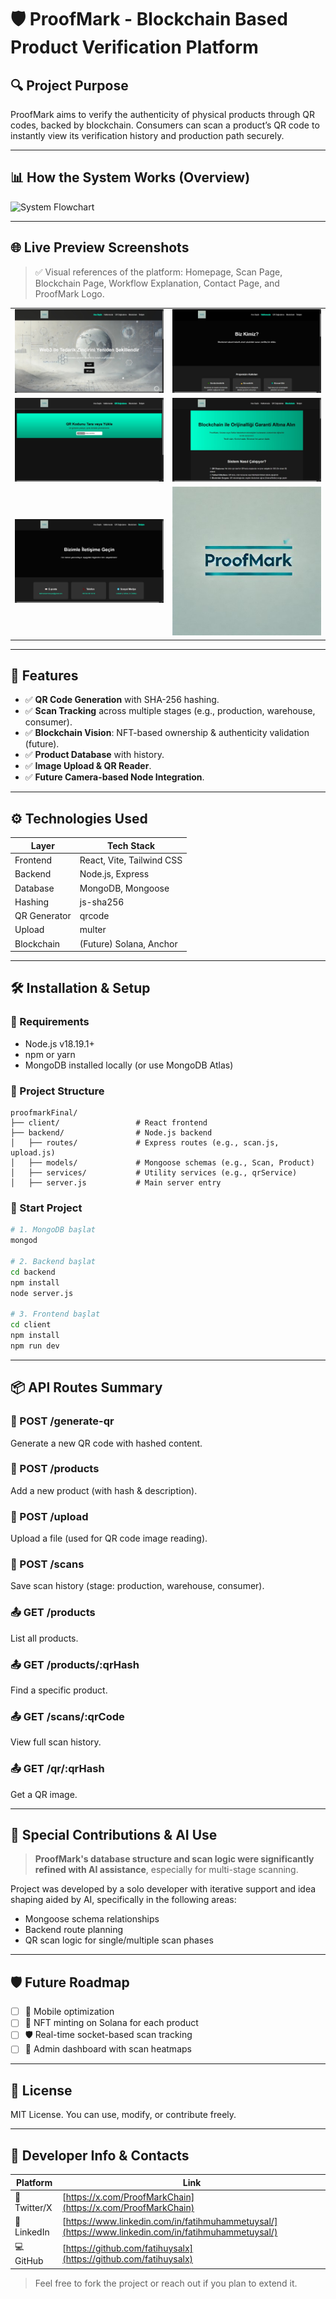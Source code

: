 # 🛡️ ProofMark - Blockchain Based Product Verification Platform

## 🔍 Project Purpose

ProofMark aims to verify the authenticity of physical products through QR codes, backed by blockchain. Consumers can scan a product’s QR code to instantly view its verification history and production path securely.

---

## 📊 How the System Works (Overview)

![System Flowchart](https://raw.githubusercontent.com/fatihuysalx/proofmark/main/client/public/images/system-diagram.png)

---

## 🌐 Live Preview Screenshots

> ✅ Visual references of the platform: Homepage, Scan Page, Blockchain Page, Workflow Explanation, Contact Page, and ProofMark Logo.

|                                                                                                                            |                                                                                                                                    |
| -------------------------------------------------------------------------------------------------------------------------- | ---------------------------------------------------------------------------------------------------------------------------------- |
| ![Homepage](https://raw.githubusercontent.com/fatihuysalx/proofmark/main/client/public/images/5861645132653250545.jpg)     | ![About Us](https://raw.githubusercontent.com/fatihuysalx/proofmark/main/client/public/images/5861645132653250546.jpg)             |
| ![Scan QR](https://raw.githubusercontent.com/fatihuysalx/proofmark/main/client/public/images/5861645132653250547.jpg)      | ![Blockchain Guarantee](https://raw.githubusercontent.com/fatihuysalx/proofmark/main/client/public/images/5861645132653250548.jpg) |
| ![Contact Page](https://raw.githubusercontent.com/fatihuysalx/proofmark/main/client/public/images/5861645132653250549.jpg) | ![Logo](https://raw.githubusercontent.com/fatihuysalx/proofmark/main/client/public/images/logo.jpg)                                |

---

## 🚀 Features

* ✅ **QR Code Generation** with SHA-256 hashing.
* ✅ **Scan Tracking** across multiple stages (e.g., production, warehouse, consumer).
* ✅ **Blockchain Vision**: NFT-based ownership & authenticity validation (future).
* ✅ **Product Database** with history.
* ✅ **Image Upload & QR Reader**.
* ✅ **Future Camera-based Node Integration**.

---

## ⚙️ Technologies Used

| Layer        | Tech Stack                |
| ------------ | ------------------------- |
| Frontend     | React, Vite, Tailwind CSS |
| Backend      | Node.js, Express          |
| Database     | MongoDB, Mongoose         |
| Hashing      | js-sha256                 |
| QR Generator | qrcode                    |
| Upload       | multer                    |
| Blockchain   | (Future) Solana, Anchor   |

---

## 🛠️ Installation & Setup

### 🔧 Requirements

* Node.js v18.19.1+
* npm or yarn
* MongoDB installed locally (or use MongoDB Atlas)

### 📁 Project Structure

```
proofmarkFinal/
├── client/                 # React frontend
├── backend/                # Node.js backend
│   ├── routes/             # Express routes (e.g., scan.js, upload.js)
│   ├── models/             # Mongoose schemas (e.g., Scan, Product)
│   ├── services/           # Utility services (e.g., qrService)
│   ├── server.js           # Main server entry
```

### 🚀 Start Project

```bash
# 1. MongoDB başlat
mongod

# 2. Backend başlat
cd backend
npm install
node server.js

# 3. Frontend başlat
cd client
npm install
npm run dev
```

---

## 📦 API Routes Summary

### 📅 POST /generate-qr

Generate a new QR code with hashed content.

### 📅 POST /products

Add a new product (with hash & description).

### 📅 POST /upload

Upload a file (used for QR code image reading).

### 📅 POST /scans

Save scan history (stage: production, warehouse, consumer).

### 📤 GET /products

List all products.

### 📤 GET /products/\:qrHash

Find a specific product.

### 📤 GET /scans/\:qrCode

View full scan history.

### 📤 GET /qr/\:qrHash

Get a QR image.

---

## 🧠 Special Contributions & AI Use

> **ProofMark's database structure and scan logic were significantly refined with AI assistance**, especially for multi-stage scanning.

Project was developed by a solo developer with iterative support and idea shaping aided by AI, specifically in the following areas:

* Mongoose schema relationships
* Backend route planning
* QR scan logic for single/multiple scan phases

---

## 🛡️ Future Roadmap

* [ ] 📱 Mobile optimization
* [ ] 🔐 NFT minting on Solana for each product
* [ ] 🛡️ Real-time socket-based scan tracking
* [ ] 🎨 Admin dashboard with scan heatmaps

---

## 📘 License

MIT License. You can use, modify, or contribute freely.

---

## 📌 Developer Info & Contacts

| Platform     | Link                                                                                               |
| ------------ | -------------------------------------------------------------------------------------------------- |
| 🔗 Twitter/X | [https://x.com/ProofMarkChain](https://x.com/ProofMarkChain)                                       |
| 👔 LinkedIn  | [https://www.linkedin.com/in/fatihmuhammetuysal/](https://www.linkedin.com/in/fatihmuhammetuysal/) |
| 💻 GitHub    | [https://github.com/fatihuysalx](https://github.com/fatihuysalx)                                   |

> Feel free to fork the project or reach out if you plan to extend it.
